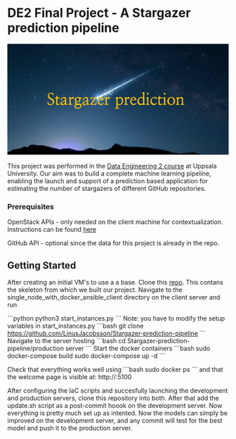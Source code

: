 # DE2 Final Project - A Stargazer prediction pipeline

<p align="center">
  <img src="banner.png" alt="Banner Image">
</p>

This project was performed in the [Data Engineering 2 course](https://www.uu.se/en/admissions/freestanding-courses/course-syllabus/?kKod=1TD075&lasar=) at Uppsala University. Our aim was to build a complete machine learning pipeline, enabling the launch and support of a prediction based application for estimating the number of stargazers of different GitHub repositories. 


### Prerequisites

OpenStack APIs - only needed on the client machine for contextualization. Instructions can be found [here](https://github.com/sztoor/model_serving.git)

GitHub API - optional since the data for this project is already in the repo. 



## Getting Started

After creating an initial VM's to use a a base. Clone this [repo](https://github.com/sztoor/model_serving.git). This contans the skeleton from which we built our project. Navigate to the single_node_with_docker_ansible_client directory on the client server and run

´´´python
python3 start_instances.py
´´´
Note: you have to modify the setup variables in start_instances.py
´´´bash
git clone https://github.com/LinusJacobsson/Stargazer-prediction-pipeline
´´´
Navigate to the server hosting
´´´bash
cd Stargazer-prediction-pipeline/production server
´´´
Start the docker containers
´´´bash
sudo docker-compose build
sudo docker-compose up -d
´´´

Check that everything works well using
´´´bash
sudo docker ps
´´´
and that the welcome page is visible at: http://<PUBLIC-IP-ADRESS>:5100

After configuring the IaC scripts and succesfully launching the development and production servers, clone this repository into both. After that add the update.sh script as a post-commit hoook on the development server. Now everything is pretty much set up as intented. 
Now the models can simply be improved on the development server, and any commit will test for the best model and push it to the production server.

